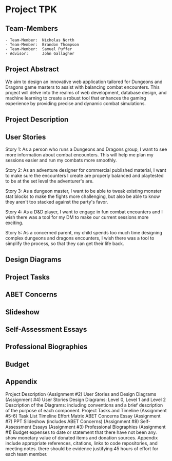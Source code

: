 # Project TPK

## Team-Members
    - Team-Member:  Nicholas North
    - Team-Member:  Brandon Thompson
    - Team-Member:  Samuel Puffer
    - Advisor:      John Gallagher

## Project Abstract

We aim to design an innovative web application tailored for Dungeons and Dragons game masters to assist with balancing combat encounters. This project will delve into the realms of web development, database design, and machine learning to create a robust tool that enhances the gaming experience by providing precise and dynamic combat simulations.

## Project Description

## User Stories

Story 1: As a person who runs a Dungeons and Dragons group, I want to see more information about combat encounters. This will help me plan my sessions easier and run my combats more smoothly. 

Story 2: As an adventure designer for commercial published material, I want to make sure the encounters I create are properly balanced and playtested to be at the set level the adventurer's are. 

Story 3: As a dungeon master, I want to be able to tweak existing monster stat blocks to make the fights more challenging, but also be able to know they aren't too stacked against the party's favor.

Story 4: As a D&D player, I want to engage in fun combat encounters and I wish there was a tool for my DM to make our current sessions more exciting.

Story 5: As a concerned parent, my child spends too much time designing complex dungeons and dragons encounters, I wish there was a tool to simplify the process, so that they can get their life back. 


## Design Diagrams

## Project Tasks

## ABET Concerns

## Slideshow

## Self-Assessment Essays

## Professional Biographies

## Budget

## Appendix


Project Description (Assignment #2)
User Stories and Design Diagrams (Assignment #4)
User Stories
Design Diagrams: Level 0, Level 1 and Level 2 
Description of the Diagrams: including conventions and a brief description of the purpose of each component.
Project Tasks and Timeline (Assignment #5-6)
Task List
Timeline
Effort Matrix
ABET Concerns Essay (Assignment #7)
PPT Slideshow (includes ABET Concerns) (Assignment #8)
Self-Assessment Essays (Assignment #3)
Professional Biographies  (Assignment #1)
Budget
expenses to date or statement that there have not been any.
show monetary value of donated items and donation sources.
Appendix
include appropriate references, citations, links to code repositories, and meeting notes.
there should be evidence justifying 45 hours of effort for each team member.
